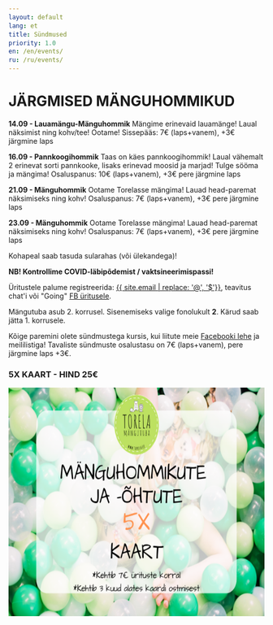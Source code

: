 ```yaml
---
layout: default
lang: et
title: Sündmused
priority: 1.0
en: /en/events/
ru: /ru/events/
---
```

# JÄRGMISED MÄNGUHOMMIKUD


**14.09 - Lauamängu-Mänguhommik**
Mängime erinevaid lauamänge! Laual näksimist ning kohv/tee!
Ootame!
Sissepääs: 7€ (laps+vanem), +3€ järgmine laps


**16.09 - Pannkoogihommik**
Taas on käes pannkoogihommik! Laual vähemalt 2 erinevat sorti pannkooke, lisaks erinevad moosid ja marjad!
Tulge sööma ja mängima! 
Osaluspanus: 10€ (laps+vanem), +3€ pere järgmine laps


**21.09 - Mänguhommik**
Ootame Torelasse mängima! 
Lauad head-paremat näksimiseks ning kohv!
Osaluspanus: 7€ (laps+vanem), +3€ pere järgmine laps


**23.09 - Mänguhommik**
Ootame Torelasse mängima! 
Lauad head-paremat näksimiseks ning kohv!
Osaluspanus: 7€ (laps+vanem), +3€ pere järgmine laps


Kohapeal saab tasuda sularahas (või ülekandega)!

**NB! Kontrollime COVID-läbipõdemist / vaktsineerimispassi!**

Üritustele palume registreerida: [{{ site.email | replace: '@', '$'}}](mailto), teavitus chat'i või "Going" [FB üritusele](https://www.facebook.com/pg/Torelamangutuba/events/).

Mängutuba asub 2. korrusel. Sisenemiseks valige fonolukult **2**. Kärud saab jätta 1. korrusele.
 
Kõige paremini olete sündmustega kursis, kui liitute meie [Facebooki lehe](https://www.facebook.com/Torelamangutuba/events/) ja meililistiga! 
Tavaliste sündmuste osalustasu on 7€ (laps+vanem), pere järgmine laps +3€. 


### 5X KAART - HIND 25€


<img alt="5xkaart" src="5x-kaart.png" height="450">




